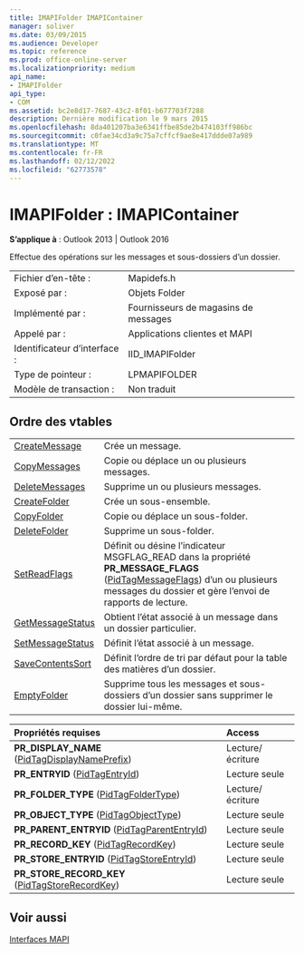 ```yaml
---
title: IMAPIFolder IMAPIContainer
manager: soliver
ms.date: 03/09/2015
ms.audience: Developer
ms.topic: reference
ms.prod: office-online-server
ms.localizationpriority: medium
api_name:
- IMAPIFolder
api_type:
- COM
ms.assetid: bc2e8d17-7687-43c2-8f01-b677703f7288
description: Dernière modification le 9 mars 2015
ms.openlocfilehash: 8da401207ba3e6341ffbe85de2b474103ff986bc
ms.sourcegitcommit: c0fae34cd3a9c75a7cffcf9ae8e417ddde07a989
ms.translationtype: MT
ms.contentlocale: fr-FR
ms.lasthandoff: 02/12/2022
ms.locfileid: "62773578"
---
```

# <a name="imapifolder--imapicontainer"></a>IMAPIFolder : IMAPIContainer

  
  
**S’applique à** : Outlook 2013 | Outlook 2016 
  
Effectue des opérations sur les messages et sous-dossiers d’un dossier.
  
|||
|:-----|:-----|
|Fichier d’en-tête :  <br/> |Mapidefs.h  <br/> |
|Exposé par :  <br/> |Objets Folder  <br/> |
|Implémenté par :  <br/> |Fournisseurs de magasins de messages  <br/> |
|Appelé par :  <br/> |Applications clientes et MAPI  <br/> |
|Identificateur d’interface :  <br/> |IID_IMAPIFolder  <br/> |
|Type de pointeur :  <br/> |LPMAPIFOLDER  <br/> |
|Modèle de transaction :  <br/> |Non traduit  <br/> |
   
## <a name="vtable-order"></a>Ordre des vtables

|||
|:-----|:-----|
|[CreateMessage](imapifolder-createmessage.md) <br/> |Crée un message. |
|[CopyMessages](imapifolder-copymessages.md) <br/> |Copie ou déplace un ou plusieurs messages. |
|[DeleteMessages](imapifolder-deletemessages.md) <br/> |Supprime un ou plusieurs messages. |
|[CreateFolder](imapifolder-createfolder.md) <br/> |Crée un sous-ensemble. |
|[CopyFolder](imapifolder-copyfolder.md) <br/> |Copie ou déplace un sous-folder. |
|[DeleteFolder](imapifolder-deletefolder.md) <br/> |Supprime un sous-folder. |
|[SetReadFlags](imapifolder-setreadflags.md) <br/> |Définit ou désine l’indicateur MSGFLAG_READ dans la propriété **PR_MESSAGE_FLAGS** ([PidTagMessageFlags](pidtagmessageflags-canonical-property.md)) d’un ou plusieurs messages du dossier et gère l’envoi de rapports de lecture. |
|[GetMessageStatus](imapifolder-getmessagestatus.md) <br/> |Obtient l’état associé à un message dans un dossier particulier. |
|[SetMessageStatus](imapifolder-setmessagestatus.md) <br/> |Définit l’état associé à un message. |
|[SaveContentsSort](imapifolder-savecontentssort.md) <br/> |Définit l’ordre de tri par défaut pour la table des matières d’un dossier. |
|[EmptyFolder](imapifolder-emptyfolder.md) <br/> |Supprime tous les messages et sous-dossiers d’un dossier sans supprimer le dossier lui-même. |
   
|**Propriétés requises**|**Access**|
|:-----|:-----|
|**PR_DISPLAY_NAME** ([PidTagDisplayNamePrefix](pidtagdisplaynameprefix-canonical-property.md))  <br/> |Lecture/écriture  <br/> |
|**PR_ENTRYID** ([PidTagEntryId](pidtagentryid-canonical-property.md))  <br/> |Lecture seule  <br/> |
|**PR_FOLDER_TYPE** ([PidTagFolderType](pidtagfoldertype-canonical-property.md))  <br/> |Lecture/écriture  <br/> |
|**PR_OBJECT_TYPE** ([PidTagObjectType](pidtagobjecttype-canonical-property.md))  <br/> |Lecture seule  <br/> |
|**PR_PARENT_ENTRYID** ([PidTagParentEntryId](pidtagparententryid-canonical-property.md))  <br/> |Lecture seule  <br/> |
|**PR_RECORD_KEY** ([PidTagRecordKey](pidtagrecordkey-canonical-property.md))  <br/> |Lecture seule  <br/> |
|**PR_STORE_ENTRYID** ([PidTagStoreEntryId](pidtagstoreentryid-canonical-property.md))  <br/> |Lecture seule  <br/> |
|**PR_STORE_RECORD_KEY** ([PidTagStoreRecordKey](pidtagstorerecordkey-canonical-property.md))  <br/> |Lecture seule  <br/> |
   
## <a name="see-also"></a>Voir aussi



[Interfaces MAPI](mapi-interfaces.md)

